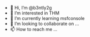 - 👋 Hi, I’m @b3ntly2g
- 👀 I’m interested in THM
- 🌱 I’m currently learning msfconsole
- 💞️ I’m looking to collaborate on ...
- 📫 How to reach me ...

<!---
b3ntly2g/b3ntly2g is a ✨ special ✨ repository because its `README.md` (this file) appears on your GitHub profile.
You can click the Preview link to take a look at your changes.
--->
